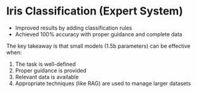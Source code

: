 # Iris Classification (Expert System)

- Improved results by adding classification rules
- Achieved 100% accuracy with proper guidance and complete data

The key takeaway is that small models (1.5b parameters) can be effective when:
1. The task is well-defined
2. Proper guidance is provided
3. Relevant data is available
4. Appropriate techniques (like RAG) are used to manage larger datasets

